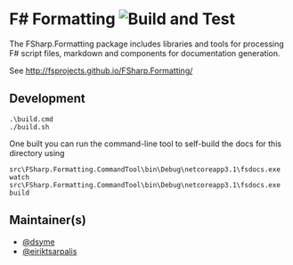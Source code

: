 F# Formatting ![Build and Test](https://github.com/fsprojects/FSharp.Formatting/actions/workflows/push-master.yml/badge.svg)
=================================

The FSharp.Formatting package includes libraries and tools for processing F# script files, markdown and components
for documentation generation.

See http://fsprojects.github.io/FSharp.Formatting/


## Development

    .\build.cmd
    ./build.sh


One built you can run the command-line tool to self-build the docs for this directory using 

    src\FSharp.Formatting.CommandTool\bin\Debug\netcoreapp3.1\fsdocs.exe watch
    src\FSharp.Formatting.CommandTool\bin\Debug\netcoreapp3.1\fsdocs.exe build


## Maintainer(s)

- [@dsyme](https://github.com/dsyme)
- [@eiriktsarpalis](https://github.com/eiriktsarpalis)
